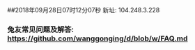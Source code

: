 ##2018年09月28日07时12分07秒 新址: 104.248.3.228
### 兔友常见问题及解答: https://github.com/wanggonging/d/blob/w/FAQ.md
